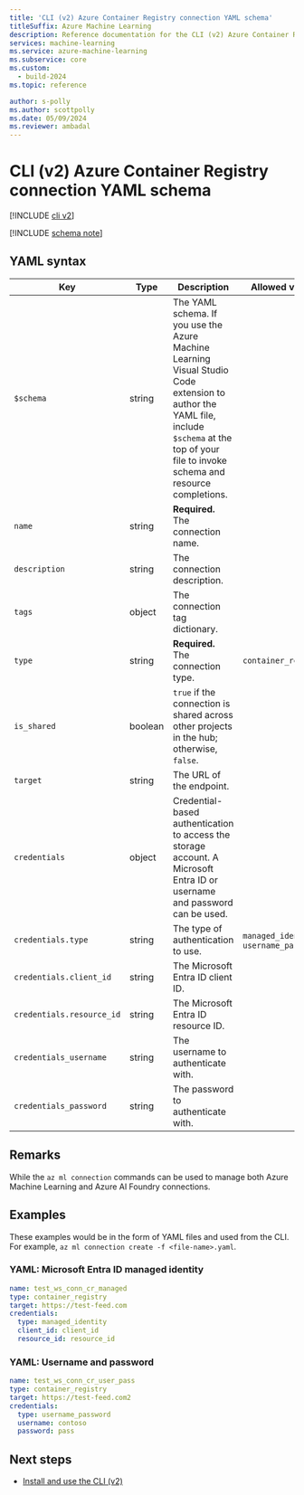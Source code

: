 ```yaml
---
title: 'CLI (v2) Azure Container Registry connection YAML schema'
titleSuffix: Azure Machine Learning
description: Reference documentation for the CLI (v2) Azure Container Registry connections YAML schema.
services: machine-learning
ms.service: azure-machine-learning
ms.subservice: core
ms.custom:
  - build-2024
ms.topic: reference

author: s-polly
ms.author: scottpolly
ms.date: 05/09/2024
ms.reviewer: ambadal
---
```


# CLI (v2) Azure Container Registry connection YAML schema

[!INCLUDE [cli v2](includes/machine-learning-cli-v2.md)]

[!INCLUDE [schema note](includes/machine-learning-preview-old-json-schema-note.md)]

## YAML syntax

| Key | Type | Description | Allowed values | Default value |
| --- | ---- | ----------- | -------------- | ------------- |
| `$schema` | string | The YAML schema. If you use the Azure Machine Learning Visual Studio Code extension to author the YAML file, include `$schema` at the top of your file to invoke schema and resource completions. | | |
| `name` | string | **Required.** The connection name. | | |
| `description` | string | The connection description. | | |
| `tags` | object | The connection tag dictionary. | | |
| `type` | string | **Required.** The connection type. | `container_registry` | `container_registry` |
| `is_shared` | boolean | `true` if the connection is shared across other projects in the hub; otherwise, `false`. | | `true` |
| `target` | string | The URL of the endpoint. | | |
| `credentials` | object | Credential-based authentication to access the storage account. A Microsoft Entra ID or username and password can be used. | | |
| `credentials.type` | string | The type of authentication to use. | `managed_identity`, `username_password` | |
| `credentials.client_id` | string | The Microsoft Entra ID client ID. | | |
| `credentials.resource_id` | string | The Microsoft Entra ID resource ID. | | |
| `credentials_username` | string | The username to authenticate with. | | |
| `credentials_password` | string | The password to authenticate with. | | |

## Remarks

While the `az ml connection` commands can be used to manage both Azure Machine Learning and Azure AI Foundry connections.

## Examples

These examples would be in the form of YAML files and used from the CLI. For example, `az ml connection create -f <file-name>.yaml`. 

### YAML: Microsoft Entra ID managed identity

```yml
name: test_ws_conn_cr_managed
type: container_registry
target: https://test-feed.com
credentials:
  type: managed_identity
  client_id: client_id
  resource_id: resource_id
```

### YAML: Username and password

```yml
name: test_ws_conn_cr_user_pass
type: container_registry
target: https://test-feed.com2
credentials:
  type: username_password
  username: contoso
  password: pass
```

## Next steps

- [Install and use the CLI (v2)](how-to-configure-cli.md)
